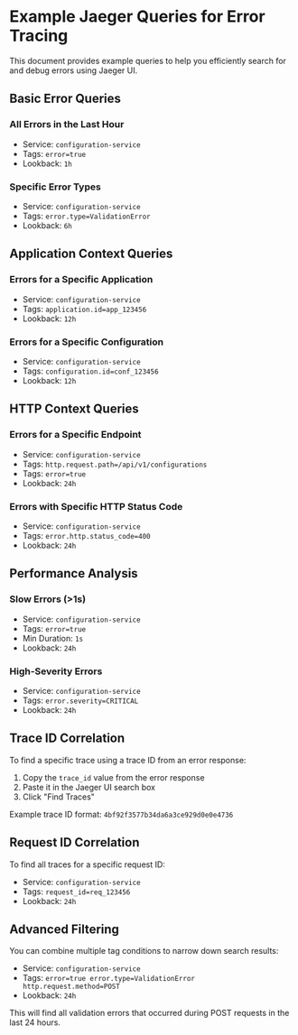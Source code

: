 # Example Jaeger Queries for Error Tracing

This document provides example queries to help you efficiently search for and debug errors using Jaeger UI.

## Basic Error Queries

### All Errors in the Last Hour

- Service: `configuration-service`
- Tags: `error=true`
- Lookback: `1h`

### Specific Error Types

- Service: `configuration-service`
- Tags: `error.type=ValidationError`
- Lookback: `6h`

## Application Context Queries

### Errors for a Specific Application

- Service: `configuration-service`
- Tags: `application.id=app_123456`
- Lookback: `12h`

### Errors for a Specific Configuration

- Service: `configuration-service`
- Tags: `configuration.id=conf_123456`
- Lookback: `12h`

## HTTP Context Queries

### Errors for a Specific Endpoint

- Service: `configuration-service`
- Tags: `http.request.path=/api/v1/configurations`
- Tags: `error=true`
- Lookback: `24h`

### Errors with Specific HTTP Status Code

- Service: `configuration-service`
- Tags: `error.http.status_code=400`
- Lookback: `24h`

## Performance Analysis

### Slow Errors (>1s)

- Service: `configuration-service`
- Tags: `error=true`
- Min Duration: `1s`
- Lookback: `24h`

### High-Severity Errors

- Service: `configuration-service`
- Tags: `error.severity=CRITICAL`
- Lookback: `24h`

## Trace ID Correlation

To find a specific trace using a trace ID from an error response:

1. Copy the `trace_id` value from the error response
2. Paste it in the Jaeger UI search box
3. Click "Find Traces"

Example trace ID format: `4bf92f3577b34da6a3ce929d0e0e4736`

## Request ID Correlation

To find all traces for a specific request ID:

- Service: `configuration-service`
- Tags: `request_id=req_123456`
- Lookback: `24h`

## Advanced Filtering

You can combine multiple tag conditions to narrow down search results:

- Service: `configuration-service`
- Tags: `error=true error.type=ValidationError http.request.method=POST`
- Lookback: `24h`

This will find all validation errors that occurred during POST requests in the last 24 hours.